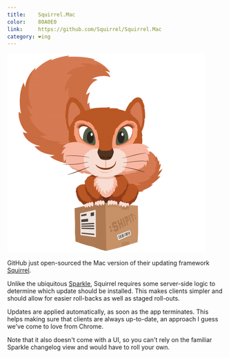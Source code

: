 ```yaml
---
title:    Squirrel.Mac
color:    80A0E0
link:     https://github.com/Squirrel/Squirrel.Mac
category: ❤ing
---
```


<div class="image">
    <a href="http://https://github.com/Squirrel/Squirrel.Mac">
        <img src="/img/squirrel.png" alt="The Squirrel squirrel">
    </a>
</div>

GitHub just open-sourced the Mac version of their updating framework [Squirrel].

Unlike the ubiquitous [Sparkle], Squirrel requires some server-side logic to determine which update should be installed. This makes clients simpler and should allow for easier roll-backs as well as staged roll-outs.

Updates are applied automatically, as soon as the app terminates. This helps making sure that clients are always up-to-date, an approach I guess we've come to love from Chrome.

Note that it also doesn't come with a UI, so you can't rely on the familiar Sparkle changelog view and would have to roll your own.

[squirrel]: https://github.com/Squirrel/Squirrel.Mac
[sparkle]:  http://sparkle.andymatuschak.org/
